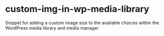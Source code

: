 # custom-img-in-wp-media-library

Snippet for adding a custom image size to the available choices within the WordPress media library and media manager

